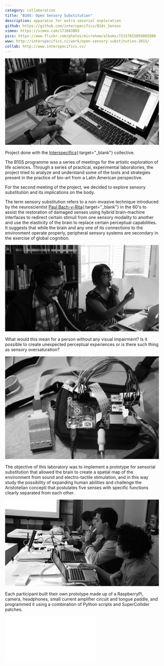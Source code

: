 ```yaml
---
category: collaboration
title: "B10S: Open Sensory Substitution"
description: apparatus for extra sesorial exploration
github: https://github.com/interspecifics/B10s_Senses
vimeo: https://vimeo.com/171043803
pics: https://www.flickr.com/photos/microhom/albums/72157655059885880
www: http://interspecifics.cc/work/open-sensory-substitution-2015/
collab: http://www.interspecifics.cc/
---
```

![](/assets/projects/b10s/b10s06.jpg)

Project done with the [Interspecifics](http://www.interspecifics.cc/){:target="_blank"} collective.

The B10S programme was a series of meetings for the artistic exploration of life sciences. Through a series of practical, experimental laboratories, the project tried to analyze and understand some of the tools and strategies present in the practice of bio-art from a Latin American perspective.

For the second meeting of the project, we decided to explore sensory substitution and its implications on the body.

The term sensory substitution refers to a non-invasive technique introduced by the neuroscientist [Paul Bach-y-Rita](https://en.wikipedia.org/wiki/Paul_Bach-y-Rita){:target="_blank"} in the 60's to assist the restoration of damaged senses using hybrid brain-machine interfaces to redirect certain stimuli from one sensory modality to another and use the elasticity of the brain to replace certain perceptual capabilities. It suggests that while the brain and any one of its connections to the environment operate properly, peripheral sensory systems are secondary in the exercise of global cognition.

![](/assets/projects/b10s/b10s01.jpg)

What would this mean for a person without any visual impairment? Is it possible to create unexpected perceptual experiences or is there such thing as sensory oversaturation?

![](/assets/projects/b10s/b10s00.jpg)

The objective of this laboratory was to implement a prototype for sensorial substitution that allowed the brain to create a spatial map of the environment from sound and electro-tactile stimulation, and in this way study the possibility of expanding human abilities and challenge the Aristotelian concepti that postulates five senses with specific functions clearly separated from each other.

![](/assets/projects/b10s/b10s09.jpg)

Each participant built their own prototype made up of a RaspberryPi, camera, headphones, small current amplifier circuit and tongue paddle, and programmed it using a combination of Python scripts and SuperCollider patches.

<div class="video-wrapper video-wrapper-16x9">
    <iframe src="//player.vimeo.com/video/171043803?title=0&amp;byline=0&amp;portrait=0&amp;color=ff0179" frameborder="0" webkitallowfullscreen="" mozallowfullscreen="" allowfullscreen=""></iframe>
</div>
